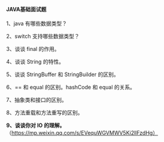 #### JAVA基础面试题

1、java 有哪些数据类型？

2、switch 支持哪些数据类型？

3、谈谈 final 的作用。

4、谈谈 String 的特性。

5、谈谈 StringBuffer 和 StringBuilder 的区别。

6、== 和 equal 的区别。hashCode 和 equal 的关系。

7、抽象类和接口的区别。

8、方法重载和方法重写的区别。

**9、谈谈你对 IO 的理解。**（https://mp.weixin.qq.com/s/EVequWGVMWV5Ki2llFzdHg）